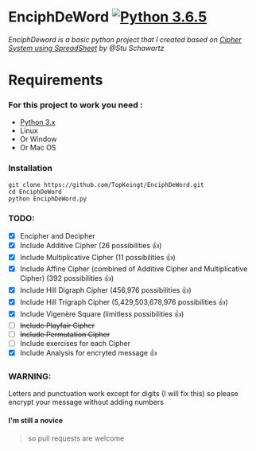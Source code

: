 # EnciphDeWord [![Python 3.6.5](https://img.shields.io/badge/Python-3.6.5-yellow.svg)](http://www.python.org/download/)
###### EnciphDeword is a basic python project that I created based on [Cipher System using SpreadSheet](http://www.mastermathmentor.com/mmm/Crypt.ashx) by @Stu Schawartz

<!-- [![asciicast](https://asciinema.org/a/158352.png)](https://asciinema.org/a/158352?autoplay=1) -->

# Requirements
### For this project to work you need :
- [Python 3.x](https://www.python.org/downloads/)
- Linux
- Or Window 
- Or Mac OS

### Installation
```
git clone https://github.com/TopKeingt/EnciphDeWord.git
cd EnciphDeWord
python EnciphDeWord.py
```
### TODO:
- [x] Encipher and Decipher
- [X] Include Additive Cipher (26 possibilities :+1:)
- [X] Include Multiplicative Cipher (11 possibilities :+1:)
- [X] Include Affine Cipher (combined of Additive Cipher and Multiplicative Cipher)  (392 possibilities :+1:)
- [X] Include Hill Digraph Cipher (456,976 possibilities :+1:)
- [X] Include Hill Trigraph Cipher (5,429,503,678,976 possibilities :+1:)
- [X] Include Vigenère Square (limitless possibilities :+1:)
- [ ] <del>Include Playfair Cipher</del>
- [ ] <del>Include Permutation Cipher</del>
- [ ] Include exercises for each Cipher
- [X] Include Analysis for encryted message :+1:

### WARNING:
Letters and punctuation work except for digits (I will fix this) so please encrypt your message without adding numbers

#### I'm still a novice
> so pull requests are welcome

